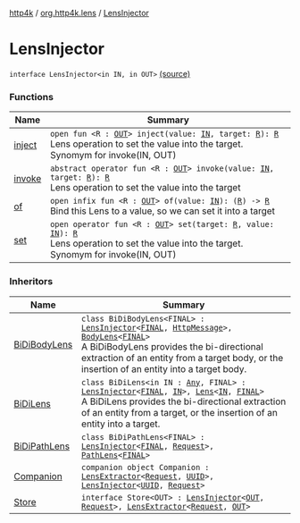[http4k](../../index.md) / [org.http4k.lens](../index.md) / [LensInjector](./index.md)

# LensInjector

`interface LensInjector<in IN, in OUT>` [(source)](https://github.com/http4k/http4k/blob/master/http4k-core/src/main/kotlin/org/http4k/lens/LensInjector.kt#L3)

### Functions

| Name | Summary |
|---|---|
| [inject](inject.md) | `open fun <R : `[`OUT`](index.md#OUT)`> inject(value: `[`IN`](index.md#IN)`, target: `[`R`](inject.md#R)`): `[`R`](inject.md#R)<br>Lens operation to set the value into the target. Synomym for invoke(IN, OUT) |
| [invoke](invoke.md) | `abstract operator fun <R : `[`OUT`](index.md#OUT)`> invoke(value: `[`IN`](index.md#IN)`, target: `[`R`](invoke.md#R)`): `[`R`](invoke.md#R)<br>Lens operation to set the value into the target |
| [of](of.md) | `open infix fun <R : `[`OUT`](index.md#OUT)`> of(value: `[`IN`](index.md#IN)`): (`[`R`](of.md#R)`) -> `[`R`](of.md#R)<br>Bind this Lens to a value, so we can set it into a target |
| [set](set.md) | `open operator fun <R : `[`OUT`](index.md#OUT)`> set(target: `[`R`](set.md#R)`, value: `[`IN`](index.md#IN)`): `[`R`](set.md#R)<br>Lens operation to set the value into the target. Synomym for invoke(IN, OUT) |

### Inheritors

| Name | Summary |
|---|---|
| [BiDiBodyLens](../-bi-di-body-lens/index.md) | `class BiDiBodyLens<FINAL> : `[`LensInjector`](./index.md)`<`[`FINAL`](../-bi-di-body-lens/index.md#FINAL)`, `[`HttpMessage`](../../org.http4k.core/-http-message/index.md)`>, `[`BodyLens`](../-body-lens/index.md)`<`[`FINAL`](../-bi-di-body-lens/index.md#FINAL)`>`<br>A BiDiBodyLens provides the bi-directional extraction of an entity from a target body, or the insertion of an entity into a target body. |
| [BiDiLens](../-bi-di-lens/index.md) | `class BiDiLens<in IN : `[`Any`](https://kotlinlang.org/api/latest/jvm/stdlib/kotlin/-any/index.html)`, FINAL> : `[`LensInjector`](./index.md)`<`[`FINAL`](../-bi-di-lens/index.md#FINAL)`, `[`IN`](../-bi-di-lens/index.md#IN)`>, `[`Lens`](../-lens/index.md)`<`[`IN`](../-bi-di-lens/index.md#IN)`, `[`FINAL`](../-bi-di-lens/index.md#FINAL)`>`<br>A BiDiLens provides the bi-directional extraction of an entity from a target, or the insertion of an entity into a target. |
| [BiDiPathLens](../-bi-di-path-lens/index.md) | `class BiDiPathLens<FINAL> : `[`LensInjector`](./index.md)`<`[`FINAL`](../-bi-di-path-lens/index.md#FINAL)`, `[`Request`](../../org.http4k.core/-request/index.md)`>, `[`PathLens`](../-path-lens/index.md)`<`[`FINAL`](../-bi-di-path-lens/index.md#FINAL)`>` |
| [Companion](../../org.http4k.core/-request-context/-companion/index.md) | `companion object Companion : `[`LensExtractor`](../-lens-extractor/index.md)`<`[`Request`](../../org.http4k.core/-request/index.md)`, `[`UUID`](http://docs.oracle.com/javase/6/docs/api/java/util/UUID.html)`>, `[`LensInjector`](./index.md)`<`[`UUID`](http://docs.oracle.com/javase/6/docs/api/java/util/UUID.html)`, `[`Request`](../../org.http4k.core/-request/index.md)`>` |
| [Store](../../org.http4k.core/-store/index.md) | `interface Store<OUT> : `[`LensInjector`](./index.md)`<`[`OUT`](../../org.http4k.core/-store/index.md#OUT)`, `[`Request`](../../org.http4k.core/-request/index.md)`>, `[`LensExtractor`](../-lens-extractor/index.md)`<`[`Request`](../../org.http4k.core/-request/index.md)`, `[`OUT`](../../org.http4k.core/-store/index.md#OUT)`>` |
